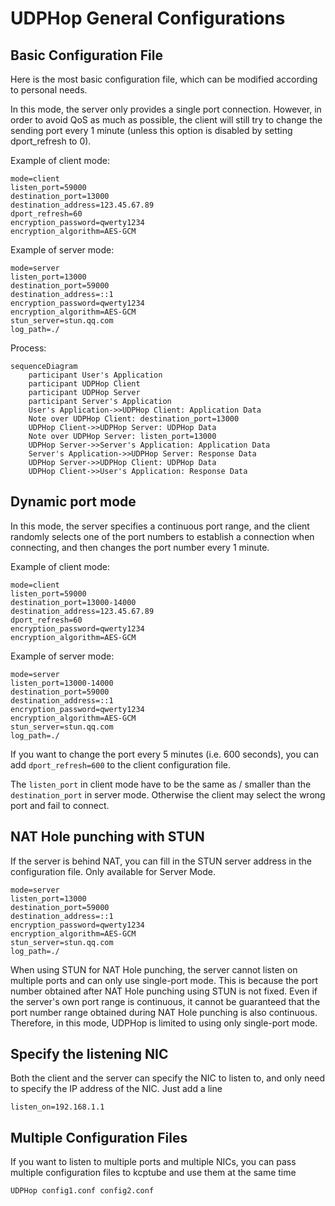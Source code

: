# UDPHop General Configurations

## Basic Configuration File
Here is the most basic configuration file, which can be modified according to personal needs.

In this mode, the server only provides a single port connection. However, in order to avoid QoS as much as possible, the client will still try to change the sending port every 1 minute (unless this option is disabled by setting dport_refresh to 0).

Example of client mode:
```
mode=client
listen_port=59000
destination_port=13000
destination_address=123.45.67.89
dport_refresh=60
encryption_password=qwerty1234
encryption_algorithm=AES-GCM
```

Example of server mode:
```
mode=server
listen_port=13000
destination_port=59000
destination_address=::1
encryption_password=qwerty1234
encryption_algorithm=AES-GCM
stun_server=stun.qq.com
log_path=./
```

Process:
```mermaid
sequenceDiagram
    participant User's Application
    participant UDPHop Client
    participant UDPHop Server
    participant Server's Application
    User's Application->>UDPHop Client: Application Data
    Note over UDPHop Client: destination_port=13000
    UDPHop Client->>UDPHop Server: UDPHop Data
    Note over UDPHop Server: listen_port=13000
    UDPHop Server->>Server's Application: Application Data
    Server's Application->>UDPHop Server: Response Data
    UDPHop Server->>UDPHop Client: UDPHop Data
    UDPHop Client->>User's Application: Response Data
```
## Dynamic port mode

In this mode, the server specifies a continuous port range, and the client randomly selects one of the port numbers to establish a connection when connecting, and then changes the port number every 1 minute.

Example of client mode:
```
mode=client
listen_port=59000
destination_port=13000-14000
destination_address=123.45.67.89
dport_refresh=60
encryption_password=qwerty1234
encryption_algorithm=AES-GCM
```

Example of server mode:
```
mode=server
listen_port=13000-14000
destination_port=59000
destination_address=::1
encryption_password=qwerty1234
encryption_algorithm=AES-GCM
stun_server=stun.qq.com
log_path=./
```

If you want to change the port every 5 minutes (i.e. 600 seconds), you can add `dport_refresh=600` to the client configuration file.

The `listen_port` in client mode have to be the same as / smaller than the `destination_port` in server mode. Otherwise the client may select the wrong port and fail to connect.

## NAT Hole punching with STUN

If the server is behind NAT, you can fill in the STUN server address in the configuration file. Only available for Server Mode.

```
mode=server
listen_port=13000
destination_port=59000
destination_address=::1
encryption_password=qwerty1234
encryption_algorithm=AES-GCM
stun_server=stun.qq.com
log_path=./
```

When using STUN for NAT Hole punching, the server cannot listen on multiple ports and can only use single-port mode. This is because the port number obtained after NAT Hole punching using STUN is not fixed. Even if the server's own port range is continuous, it cannot be guaranteed that the port number range obtained during NAT Hole punching is also continuous. Therefore, in this mode, UDPHop is limited to using only single-port mode.

## Specify the listening NIC

Both the client and the server can specify the NIC to listen to, and only need to specify the IP address of the NIC. Just add a line

```
listen_on=192.168.1.1
```

## Multiple Configuration Files

If you want to listen to multiple ports and multiple NICs, you can pass multiple configuration files to kcptube and use them at the same time

```
UDPHop config1.conf config2.conf
```